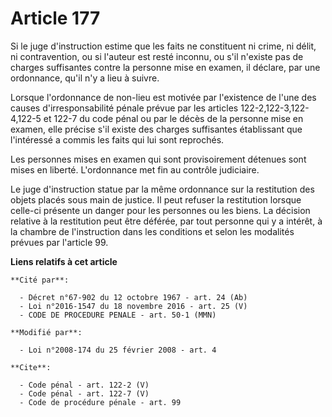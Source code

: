# Article 177

Si le juge d'instruction estime que les faits ne constituent ni crime, ni délit, ni contravention, ou si l'auteur est resté
inconnu, ou s'il n'existe pas de charges suffisantes contre la personne mise en examen, il déclare, par une ordonnance, qu'il
n'y a lieu à suivre. 

Lorsque l'ordonnance de non-lieu est motivée par l'existence de l'une des causes d'irresponsabilité pénale prévue par les
articles 122-2,122-3,122-4,122-5 et 122-7 du code pénal ou par le décès de la personne mise en examen, elle précise s'il
existe des charges suffisantes établissant que l'intéressé a commis les faits qui lui sont reprochés. 

Les personnes mises en examen qui sont provisoirement détenues sont mises en liberté. L'ordonnance met fin au contrôle
judiciaire. 

Le juge d'instruction statue par la même ordonnance sur la restitution des objets placés sous main de justice. Il peut
refuser la restitution lorsque celle-ci présente un danger pour les personnes ou les biens. La décision relative à la
restitution peut être déférée, par tout personne qui y a intérêt, à la chambre de l'instruction dans les conditions et selon
les modalités prévues par l'article 99.

**Liens relatifs à cet article**

	**Cité par**:

	  - Décret n°67-902 du 12 octobre 1967 - art. 24 (Ab)
	  - Loi n°2016-1547 du 18 novembre 2016 - art. 25 (V)
	  - CODE DE PROCEDURE PENALE - art. 50-1 (MMN)

	**Modifié par**:

	  - Loi n°2008-174 du 25 février 2008 - art. 4

	**Cite**:

	  - Code pénal - art. 122-2 (V)
	  - Code pénal - art. 122-7 (V)
	  - Code de procédure pénale - art. 99
